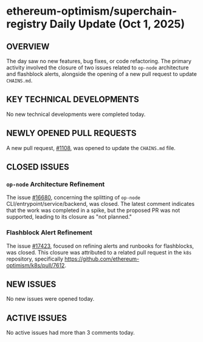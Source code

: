 # ethereum-optimism/superchain-registry Daily Update (Oct 1, 2025)
## OVERVIEW 
The day saw no new features, bug fixes, or code refactoring. The primary activity involved the closure of two issues related to `op-node` architecture and flashblock alerts, alongside the opening of a new pull request to update `CHAINS.md`.

## KEY TECHNICAL DEVELOPMENTS

No new technical developments were completed today.

## NEWLY OPENED PULL REQUESTS
A new pull request, [#1108](https://github.com/ethereum-optimism/superchain-registry/pull/1108), was opened to update the `CHAINS.md` file.

## CLOSED ISSUES

### `op-node` Architecture Refinement
The issue [#16680](https://github.com/ethereum-optimism/superchain-registry/issues/16680), concerning the splitting of `op-node` CLI/entrypoint/service/backend, was closed. The latest comment indicates that the work was completed in a spike, but the proposed PR was not supported, leading to its closure as "not planned."

### Flashblock Alert Refinement
The issue [#17423](https://github.com/ethereum-optimism/superchain-registry/issues/17423), focused on refining alerts and runbooks for flashblocks, was closed. This closure was attributed to a related pull request in the `k8s` repository, specifically https://github.com/ethereum-optimism/k8s/pull/7612.

## NEW ISSUES

No new issues were opened today.

## ACTIVE ISSUES

No active issues had more than 3 comments today.